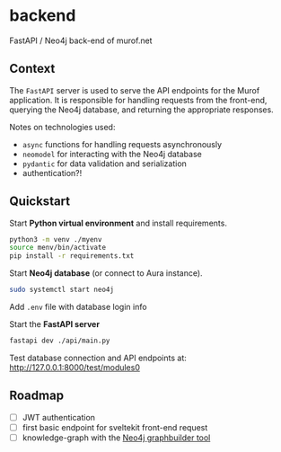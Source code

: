 # backend
FastAPI / Neo4j back-end of murof.net


## Context

The `FastAPI` server is used to serve the API endpoints for the Murof application. It is responsible for handling requests from the front-end, querying the Neo4j database, and returning the appropriate responses.

Notes on technologies used:
- `async` functions for handling requests asynchronously
- `neomodel` for interacting with the Neo4j database
- `pydantic` for data validation and serialization
- authentication?!


## Quickstart

Start **Python virtual environment** and install requirements.

```bash
python3 -m venv ./myenv
source menv/bin/activate
pip install -r requirements.txt
```

Start **Neo4j database** (or connect to Aura instance).

```bash
sudo systemctl start neo4j
```
Add `.env` file with database login info

Start the **FastAPI server**

```bash
fastapi dev ./api/main.py
```

Test database connection and API endpoints at: http://127.0.0.1:8000/test/modules0

## Roadmap
- [ ] JWT authentication
- [ ] first basic endpoint for sveltekit front-end request
- [ ] knowledge-graph with the [Neo4j graphbuilder tool](https://llm-graph-builder.neo4jlabs.com/)
